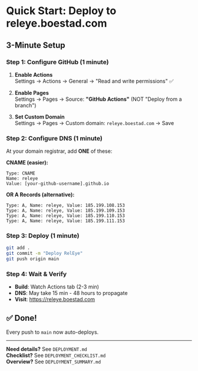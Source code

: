 # Quick Start: Deploy to releye.boestad.com

## 3-Minute Setup

### Step 1: Configure GitHub (1 minute)

1. **Enable Actions**  
   Settings → Actions → General → "Read and write permissions" ✅

2. **Enable Pages**  
   Settings → Pages → Source: **"GitHub Actions"** (NOT "Deploy from a branch")

3. **Set Custom Domain**  
   Settings → Pages → Custom domain: `releye.boestad.com` → Save

### Step 2: Configure DNS (1 minute)

At your domain registrar, add **ONE** of these:

**CNAME (easier):**
```
Type: CNAME
Name: releye
Value: [your-github-username].github.io
```

**OR A Records (alternative):**
```
Type: A, Name: releye, Value: 185.199.108.153
Type: A, Name: releye, Value: 185.199.109.153
Type: A, Name: releye, Value: 185.199.110.153
Type: A, Name: releye, Value: 185.199.111.153
```

### Step 3: Deploy (1 minute)

```bash
git add .
git commit -m "Deploy RelEye"
git push origin main
```

### Step 4: Wait & Verify

- **Build**: Watch Actions tab (2-3 min)
- **DNS**: May take 15 min - 48 hours to propagate
- **Visit**: https://releye.boestad.com

## ✅ Done!

Every push to `main` now auto-deploys.

---

**Need details?** See `DEPLOYMENT.md`  
**Checklist?** See `DEPLOYMENT_CHECKLIST.md`  
**Overview?** See `DEPLOYMENT_SUMMARY.md`
